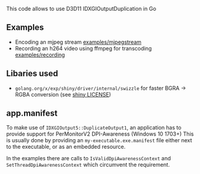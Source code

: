 This code allows to use D3D11 IDXGIOutputDuplication in Go
## Examples

- Encoding an mjpeg stream [examples/mjpegstream](./examples/mjpegstream)
- Recording an h264 video using ffmpeg for transcoding [examples/recording](./examples/recording)

## Libaries used

- `golang.org/x/exp/shiny/driver/internal/swizzle` for faster BGRA -> RGBA conversion (see [shiny LICENSE](./outputduplication/swizzle/LICENSE))

## app.manifest

To make use of `IDXGIOutput5::DuplicateOutput1`, an application has to provide support for PerMonitorV2 DPI-Awareness (Windows 10 1703+) This is usually done by providing an `my-executable.exe.manifest` file either next to the executable, or as an embedded resource.

In the examples there are calls to `IsValidDpiAwarenessContext` and `SetThreadDpiAwarenessContext` which circumvent the requirement.
